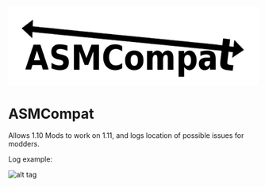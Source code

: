 ![alt tag](https://raw.githubusercontent.com/MoreThanHidden/ASMCompat/master/src/main/resources/logo.png)
# ASMCompat
Allows 1.10 Mods to work on 1.11, and logs location of possible issues for modders.

Log example:

![alt tag](http://i.imgur.com/Wk2mHDX.png)
